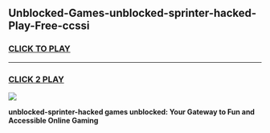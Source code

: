 
## Unblocked-Games-unblocked-sprinter-hacked-Play-Free-ccssi
<h3>
<a href="https://premium76.site?title=unblocked-sprinter-hacked&ref=12A">CLICK TO PLAY</a></h3>
<hr>

<h3>
<a href="https://premium76.site?title=unblocked-sprinter-hacked&ref=12A">CLICK 2 PLAY</a>
  
</h3>

<a href="https://premium76.site?title=unblocked-sprinter-hacked&ref=12A"><img src="https://clearcache.store/games.png"></a>


**unblocked-sprinter-hacked games unblocked: Your Gateway to Fun and Accessible Online Gaming**
